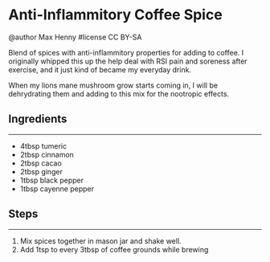 # Anti-Inflammitory Coffee Spice
@author Max Henny #license CC BY-SA 

Blend of spices with anti-inflammitory properties for adding to coffee. I originally whipped this up the help deal with RSI pain and soreness after exercise, and it just kind of became my everyday drink.

When my lions mane mushroom grow starts coming in, I will be dehrydrating them and adding to this mix for the nootropic effects.

## Ingredients
----
* 4tbsp tumeric
* 2tbsp cinnamon
* 2tbsp cacao
* 2tbsp ginger
* 1tbsp black pepper
* 1tbsp cayenne pepper



## Steps
----
1. Mix spices together in mason jar and shake well.
2. Add 1tsp to every 3tbsp of coffee grounds while brewing


